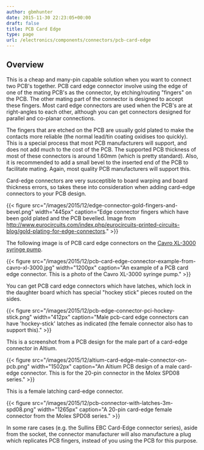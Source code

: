 ```yaml
---
author: gbmhunter
date: 2015-11-30 22:23:05+00:00
draft: false
title: PCB Card Edge
type: page
url: /electronics/components/connectors/pcb-card-edge
---
```


## Overview

This is a cheap and many-pin capable solution when you want to connect two PCB's together. PCB card edge connector involve using the edge of one of the mating PCB's as the connector, by etching/routing "fingers" on the PCB. The other mating part of the connector is designed to accept these fingers. Most card edge connectors are used when the PCB's are at right-angles to each other, although you can get connectors designed for parallel and co-planar connections.

The fingers that are etched on the PCB are usually gold plated to make the contacts more reliable (the normal lead/tin coating oxidises too quickly). This is a special process that most PCB manufacturers will support, and does not add much to the cost of the PCB. The supported PCB thickness of most of these connectors is around 1.60mm (which is pretty standard). Also, it is recommended to add a small bevel to the inserted end of the PCB to facilitate mating. Again, most quality PCB manufacturers will support this.

Card-edge connectors are very susceptible to board warping and board thickness errors, so takes these into consideration when adding card-edge connectors to your PCB design.

{{< figure src="/images/2015/12/edge-connector-gold-fingers-and-bevel.png" width="445px" caption="Edge connector fingers which have been gold plated and the PCB bevelled. Image from http://www.eurocircuits.com/index.php/eurocircuits-printed-circuits-blog/gold-plating-for-edge-connectors."  >}}

The following image is of PCB card edge connectors on the [Cavro XL-3000 syringe pump](/electronics/teardowns/cavro-xl3000-8-port-syringe-pump-teardown).

{{< figure src="/images/2015/12/pcb-card-edge-connector-example-from-cavro-xl-3000.jpg" width="1200px" caption="An example of a PCB card edge connector. This is a photo of the Cavro XL-3000 syringe pump."  >}}

You can get PCB card edge connectors which have latches, which lock in the daughter board which has special "hockey stick" pieces routed on the sides.

{{< figure src="/images/2015/12/pcb-edge-connector-pci-hockey-stick.png" width="412px" caption="Male pcb-card edge connectors can have 'hockey-stick' latches as indicated (the female connector also has to support this)."  >}}

This is a screenshot from a PCB design for the male part of a card-edge connector in Altium.

{{< figure src="/images/2015/12/altium-card-edge-male-connector-on-pcb.png" width="1502px" caption="An Altium PCB design of a male card-edge connector. This is for the 20-pin connector in the Molex SPD08 series."  >}}

This is a female latching card-edge connector.

{{< figure src="/images/2015/12/pcb-connector-with-latches-3m-spd08.png" width="1265px" caption="A 20-pin card-edge female connector from the Molex SPD08 series."  >}}

In some rare cases (e.g. the Sullins EBC Card-Edge connector series), aside from the socket, the connector manufacturer will also manufacture a plug which replicates PCB fingers, instead of you using the PCB for this purpose.
